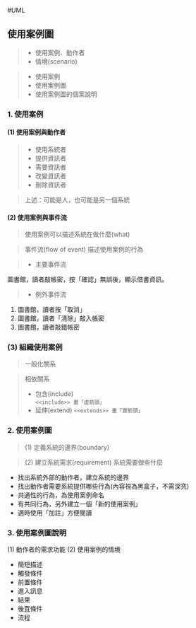 

#UML
## 使用案例圖
>- 使用案例、動作者
>- 情境(scenario)

> - 使用案例
> - 使用案例圖
> - 使用案例圖的個案說明

### 1. 使用案例
#### (1) 使用案例與動作者

> - 使用系統者
> - 提供資訊者
> - 需要資訊者
> - 改變資訊者
> - 刪除資訊者

> 上述：可能是人，也可能是另一個系統
#### (2) 使用案例與事件流

> 使用案例可以描述系統在做什麼(what)

> 事件流(flow of event) 描述使用案例的行為

> - 主要事件流
> 
圖書館，讀者敲帳密，按「確認」無誤後，顯示借書資訊。
> - 例外事件流
1. 圖書館，讀者按「取消」
2. 圖書館，讀者「清除」敲入帳密
3. 圖書館，讀者敲錯帳密


### (3) 組織使用案例

> 一般化關系

> 相依關系
> - 包含(include)  
```<<include>> 畫「虛箭頭」```
> - 延伸(extend)
```<<extends>> 畫「實箭頭」```


### 2. 使用案例圖
> (1) 定義系統的邊界(boundary)

> (2) 建立系統需求(requirement)
系統需要做些什麼

- 找出系統外部的動作者，建立系統的邊界
- 找出動作者需要系統提供哪些行為(內容視為黑盒子，不需深究)
- 共通性的行為，為使用案例命名
- 有共同行為，另外建立一個「新的使用案例」
- 適時使用「加註」方便閱讀

### 3. 使用案例圖說明

(1) 動作者的需求功能
(2) 使用案例的情境
- 簡短描述
- 觸發條件
- 前置條件
- 進入訊息
- 結果
- 後罝條件
- 流程



